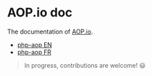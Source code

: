# AOP.io doc

The documentation of [AOP.io](http://aop.io).

  * [php-aop EN](php/en)
  * [php-aop FR](php/fr)

> In progress, contributions are welcome! :smiley: